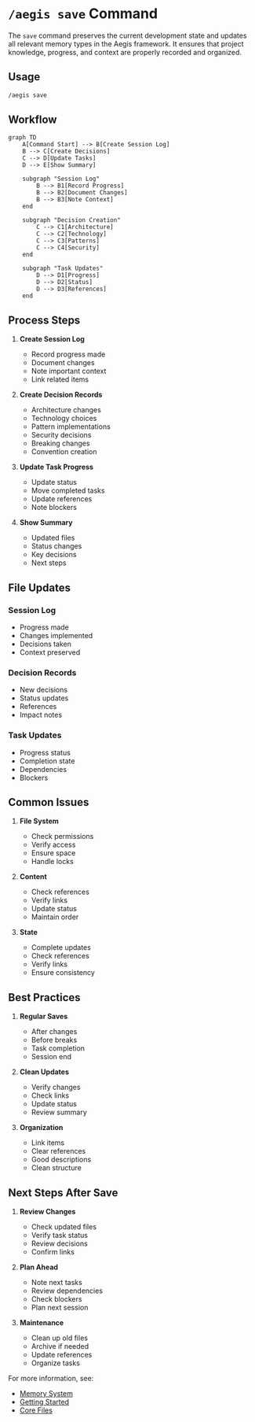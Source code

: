 # `/aegis save` Command

The `save` command preserves the current development state and updates all relevant memory types in the Aegis framework. It ensures that project knowledge, progress, and context are properly recorded and organized.

## Usage

```bash
/aegis save
```

## Workflow

```mermaid
graph TD
    A[Command Start] --> B[Create Session Log]
    B --> C[Create Decisions]
    C --> D[Update Tasks]
    D --> E[Show Summary]

    subgraph "Session Log"
        B --> B1[Record Progress]
        B --> B2[Document Changes]
        B --> B3[Note Context]
    end

    subgraph "Decision Creation"
        C --> C1[Architecture]
        C --> C2[Technology]
        C --> C3[Patterns]
        C --> C4[Security]
    end

    subgraph "Task Updates"
        D --> D1[Progress]
        D --> D2[Status]
        D --> D3[References]
    end
```

## Process Steps

1. **Create Session Log**
   - Record progress made
   - Document changes
   - Note important context
   - Link related items

2. **Create Decision Records**
   - Architecture changes
   - Technology choices
   - Pattern implementations
   - Security decisions
   - Breaking changes
   - Convention creation

3. **Update Task Progress**
   - Update status
   - Move completed tasks
   - Update references
   - Note blockers

4. **Show Summary**
   - Updated files
   - Status changes
   - Key decisions
   - Next steps

## File Updates

### Session Log
- Progress made
- Changes implemented
- Decisions taken
- Context preserved

### Decision Records
- New decisions
- Status updates
- References
- Impact notes

### Task Updates
- Progress status
- Completion state
- Dependencies
- Blockers

## Common Issues

1. **File System**
   - Check permissions
   - Verify access
   - Ensure space
   - Handle locks

2. **Content**
   - Check references
   - Verify links
   - Update status
   - Maintain order

3. **State**
   - Complete updates
   - Check references
   - Verify links
   - Ensure consistency

## Best Practices

1. **Regular Saves**
   - After changes
   - Before breaks
   - Task completion
   - Session end

2. **Clean Updates**
   - Verify changes
   - Check links
   - Update status
   - Review summary

3. **Organization**
   - Link items
   - Clear references
   - Good descriptions
   - Clean structure

## Next Steps After Save

1. **Review Changes**
   - Check updated files
   - Verify task status
   - Review decisions
   - Confirm links

2. **Plan Ahead**
   - Note next tasks
   - Review dependencies
   - Check blockers
   - Plan next session

3. **Maintenance**
   - Clean up old files
   - Archive if needed
   - Update references
   - Organize tasks

For more information, see:
- [Memory System](../memory_system.md)
- [Getting Started](../getting_started.md)
- [Core Files](../core_files.md)